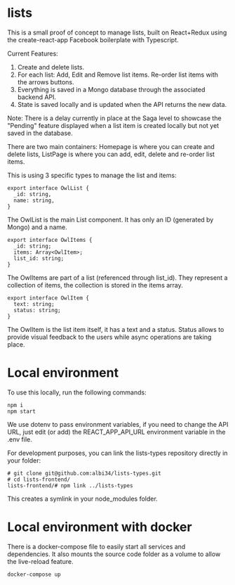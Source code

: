 # lists

This is a small proof of concept to manage lists, built on React+Redux using the create-react-app Facebook boilerplate with Typescript.

Current Features:

1. Create and delete lists.
2. For each list: Add, Edit and Remove list items. Re-order list items with the arrows buttons.
3. Everything is saved in a Mongo database through the associated backend API.
4. State is saved locally and is updated when the API returns the new data.

Note: There is a delay currently in place at the Saga level to showcase the "Pending" feature displayed when a list item is created locally but not yet saved in the database.

There are two main containers: Homepage is where you can create and delete lists, ListPage is where you can add, edit, delete and re-order list items.

This is using 3 specific types to manage the list and items:

```
export interface OwlList {
  _id: string,
  name: string,
}
```

The OwlList is the main List component. It has only an ID (generated by Mongo) and a name.

```
export interface OwlItems {
  _id: string;
  items: Array<OwlItem>;
  list_id: string;
}
```

The OwlItems are part of a list (referenced through list_id). They represent a collection of items, the collection is stored in the items array.

```
export interface OwlItem {
  text: string;
  status: string;
}
```

The OwlItem is the list item itself, it has a text and a status. Status allows to provide visual feedback to the users while async operations are taking place.

# Local environment

To use this locally, run the following commands:

```
npm i
npm start
```

We use dotenv to pass environment variables, if you need to change the API URL, just edit (or add) the REACT_APP_API_URL environment variable in the .env file.

For development purposes, you can link the lists-types repository directly in your folder:

```
# git clone git@github.com:albi34/lists-types.git
# cd lists-frontend/
lists-frontend/# npm link ../lists-types
```

This creates a symlink in your node_modules folder.

# Local environment with docker

There is a docker-compose file to easily start all services and dependencies. It also mounts the source code folder as a volume to allow the live-reload feature.

```
docker-compose up
```
